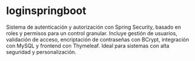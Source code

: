 # loginspringboot
Sistema de autenticación y autorización con Spring Security, basado en roles y permisos para un control granular. Incluye gestión de usuarios, validación de acceso, encriptación de contraseñas con BCrypt, integración con MySQL y frontend con Thymeleaf. Ideal para sistemas con alta seguridad y personalización.
